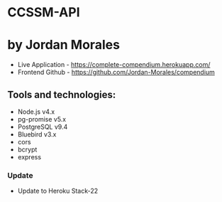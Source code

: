 # CCSSM-API
# by Jordan Morales

- Live Application - https://complete-compendium.herokuapp.com/
- Frontend Github - https://github.com/Jordan-Morales/compendium

## Tools and technologies:

- Node.js v4.x
- pg-promise v5.x
- PostgreSQL v9.4
- Bluebird v3.x
- cors
- bcrypt
- express

### Update

- Update to Heroku Stack-22  